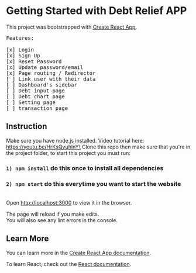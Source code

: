 # Getting Started with Debt Relief APP

This project was bootstrapped with [Create React App](https://github.com/facebook/create-react-app).

<pre>
Features:

[x] Login
[x] Sign Up
[x] Reset Password
[x] Update password/email
[x] Page routing / Redirector
[&nbsp;] Link user with their data
[ ] Dashboard's sidebar
[ ] Debt input page
[ ] Debt chart page
[ ] Setting page
[ ] transaction page
</pre>

## Instruction

Make sure you have node.js installed. Video tutorial here: https://youtu.be/HrKsQyuhlnY\
Clone this repo then make sure that you're in the project folder, to start this project you must run:

### `1) npm install` do this once to install all dependencies

### `2) npm start` do this everytime you want to start the website

\
Open [http://localhost:3000](http://localhost:3000) to view it in the browser.

The page will reload if you make edits.\
You will also see any lint errors in the console.

## Learn More

You can learn more in the [Create React App documentation](https://facebook.github.io/create-react-app/docs/getting-started).

To learn React, check out the [React documentation](https://reactjs.org/).
